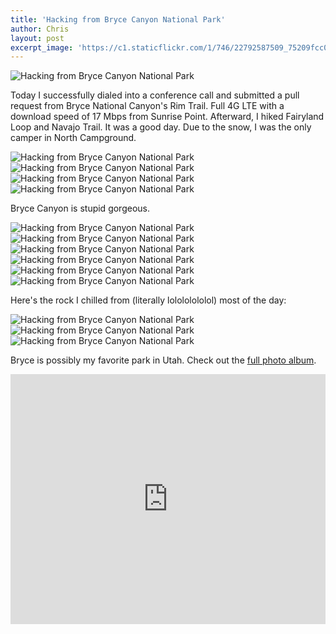 ```yaml
---
title: 'Hacking from Bryce Canyon National Park'
author: Chris
layout: post
excerpt_image: 'https://c1.staticflickr.com/1/746/22792587509_75209fcc0c_k.jpg'
---
```


<div class="photos one">
  <img
    src="https://c1.staticflickr.com/1/746/22792587509_75209fcc0c_k.jpg"
    srcset="https://c1.staticflickr.com/1/746/22792587509_e2c5bc694a_c.jpg 800w,
            https://c1.staticflickr.com/1/746/22792587509_e2c5bc694a_b.jpg 1024w,
            https://c1.staticflickr.com/1/746/22792587509_75209fcc0c_k.jpg 2048w"
    alt="Hacking from Bryce Canyon National Park"
    data-action="zoom">
</div>

Today I successfully dialed into a conference call and submitted a pull request from Bryce National Canyon's Rim Trail. Full 4G LTE with a download speed of 17 Mbps from Sunrise Point. Afterward, I hiked Fairyland Loop and Navajo Trail. It was a good day. Due to the snow, I was the only camper in North Campground.

<div class="photos one">
  <img
    src="https://c2.staticflickr.com/6/5814/22532192004_785b55d5ee_k.jpg"
    srcset="https://c2.staticflickr.com/6/5814/22532192004_2af57d4fdb_c.jpg 800w,
            https://c2.staticflickr.com/6/5814/22532192004_2af57d4fdb_b.jpg 1024w,
            https://c2.staticflickr.com/6/5814/22532192004_785b55d5ee_k.jpg 2048w"
    alt="Hacking from Bryce Canyon National Park"
    data-action="zoom">
</div>

<div class="photos one">
  <img
    src="https://c2.staticflickr.com/6/5719/22766535267_48c6166c3e_k.jpg"
    srcset="https://c2.staticflickr.com/6/5719/22766535267_92de12b980_c.jpg 800w,
            https://c2.staticflickr.com/6/5719/22766535267_92de12b980_b.jpg 1024w,
            https://c2.staticflickr.com/6/5719/22766535267_48c6166c3e_k.jpg 2048w"
    alt="Hacking from Bryce Canyon National Park"
    data-action="zoom">
</div>

<div class="photos two">
  <img
    src="https://c1.staticflickr.com/1/645/23160687005_755291b8ea_k.jpg"
    srcset="https://c1.staticflickr.com/1/645/23160687005_506a322ab9_c.jpg 800w,
            https://c1.staticflickr.com/1/645/23160687005_506a322ab9_b.jpg 1024w,
            https://c1.staticflickr.com/1/645/23160687005_755291b8ea_k.jpg 2048w"
    alt="Hacking from Bryce Canyon National Park"
    data-action="zoom">
  <img
    src="https://c2.staticflickr.com/6/5661/22792179709_7a9fdec303_k.jpg"
    srcset="https://c2.staticflickr.com/6/5661/22792179709_8064ecf466_c.jpg 800w,
            https://c2.staticflickr.com/6/5661/22792179709_8064ecf466_b.jpg 1024w,
            https://c2.staticflickr.com/6/5661/22792179709_7a9fdec303_k.jpg 2048w"
    alt="Hacking from Bryce Canyon National Park"
    data-action="zoom">
</div>

Bryce Canyon is stupid gorgeous.

<div class="photos one">
  <img
    src="https://c1.staticflickr.com/1/752/22766468727_8a685aa817_k.jpg"
    srcset="https://c1.staticflickr.com/1/752/22766468727_2545c0008d_c.jpg 800w,
            https://c1.staticflickr.com/1/752/22766468727_2545c0008d_b.jpg 1024w,
            https://c1.staticflickr.com/1/752/22766468727_8a685aa817_k.jpg 2048w"
    alt="Hacking from Bryce Canyon National Park"
    data-action="zoom">
</div>

<div class="photos one">
  <img
    src="https://c2.staticflickr.com/6/5813/22792686929_520c93f986_k.jpg"
    srcset="https://c2.staticflickr.com/6/5813/22792686929_36c3a52637_c.jpg 800w,
            https://c2.staticflickr.com/6/5813/22792686929_36c3a52637_b.jpg 1024w,
            https://c2.staticflickr.com/6/5813/22792686929_520c93f986_k.jpg 2048w"
    alt="Hacking from Bryce Canyon National Park"
    data-action="zoom">
</div>

<div class="photos one">
  <img
    src="https://c1.staticflickr.com/1/579/22766398297_ba72ec2bc4_k.jpg"
    srcset="https://c1.staticflickr.com/1/579/22766398297_9f3596991b_c.jpg 800w,
            https://c1.staticflickr.com/1/579/22766398297_9f3596991b_b.jpg 1024w,
            https://c1.staticflickr.com/1/579/22766398297_ba72ec2bc4_k.jpg 2048w"
    alt="Hacking from Bryce Canyon National Park"
    data-action="zoom">
</div>

<div class="photos one">
  <img
    src="https://c1.staticflickr.com/1/585/22792657379_812e25d928_k.jpg"
    srcset="https://c1.staticflickr.com/1/585/22792657379_6b234f6362_c.jpg 800w,
            https://c1.staticflickr.com/1/585/22792657379_6b234f6362_b.jpg 1024w,
            https://c1.staticflickr.com/1/585/22792657379_812e25d928_k.jpg 2048w"
    alt="Hacking from Bryce Canyon National Park"
    data-action="zoom">
</div>

<div class="photos two">
  <img
    src="https://c2.staticflickr.com/6/5667/22532040234_527ccc9bfc_k.jpg"
    srcset="https://c2.staticflickr.com/6/5667/22532040234_ea4c3f7b43_c.jpg 800w,
            https://c2.staticflickr.com/6/5667/22532040234_ea4c3f7b43_b.jpg 1024w,
            https://c2.staticflickr.com/6/5667/22532040234_527ccc9bfc_k.jpg 2048w"
    alt="Hacking from Bryce Canyon National Park"
    data-action="zoom">
  <img
    src="https://c2.staticflickr.com/6/5735/23134493696_d07d4ed1ab_k.jpg"
    srcset="https://c2.staticflickr.com/6/5735/23134493696_2c8c95745c_c.jpg 800w,
            https://c2.staticflickr.com/6/5735/23134493696_2c8c95745c_b.jpg 1024w,
            https://c2.staticflickr.com/6/5735/23134493696_d07d4ed1ab_k.jpg 2048w"
    alt="Hacking from Bryce Canyon National Park"
    data-action="zoom">
</div>

Here's the rock I chilled from (literally lolololololol) most of the day:

<div class="photos one">
  <img
    src="https://c2.staticflickr.com/6/5642/23160534365_6867f33dd9_k.jpg"
    srcset="https://c2.staticflickr.com/6/5642/23160534365_fd1a8e035b_c.jpg 800w,
            https://c2.staticflickr.com/6/5642/23160534365_fd1a8e035b_b.jpg 1024w,
            https://c2.staticflickr.com/6/5642/23160534365_6867f33dd9_k.jpg 2048w"
    alt="Hacking from Bryce Canyon National Park"
    data-action="zoom">
</div>

<div class="photos two">
  <img
    src="https://c1.staticflickr.com/1/691/22792563789_a22ffd544b_k.jpg"
    srcset="https://c1.staticflickr.com/1/691/22792563789_9d8cb929df_c.jpg 800w,
            https://c1.staticflickr.com/1/691/22792563789_9d8cb929df_b.jpg 1024w,
            https://c1.staticflickr.com/1/691/22792563789_a22ffd544b_k.jpg 2048w"
    alt="Hacking from Bryce Canyon National Park"
    data-action="zoom">
  <img
    src="https://c2.staticflickr.com/6/5743/22864755710_c043a2e3d6_k.jpg"
    srcset="https://c2.staticflickr.com/6/5743/22864755710_abee0ab8a6_c.jpg 800w,
            https://c2.staticflickr.com/6/5743/22864755710_abee0ab8a6_b.jpg 1024w,
            https://c2.staticflickr.com/6/5743/22864755710_c043a2e3d6_k.jpg 2048w"
    alt="Hacking from Bryce Canyon National Park"
    data-action="zoom">
</div>

Bryce is possibly my favorite park in Utah. Check out the [full photo album](https://www.flickr.com/photos/contolini/sets/72157663682367186).

<div class="map">
  <iframe src="https://www.google.com/maps/embed?pb=!1m14!1m12!1m3!1d3562.8519109171616!2d-112.1575021978943!3d37.64092825945213!2m3!1f0!2f0!3f0!3m2!1i1024!2i768!4f13.1!5e1!3m2!1sen!2sus!4v1453275823835" width="100%" height="400" frameborder="0" style="border:0" allowfullscreen></iframe>
</div>

